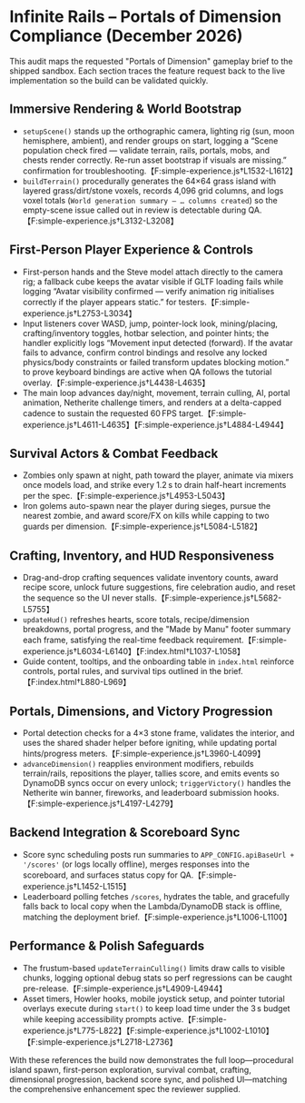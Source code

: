 # Infinite Rails – Portals of Dimension Compliance (December 2026)

This audit maps the requested "Portals of Dimension" gameplay brief to the shipped sandbox. Each section traces the feature request back to the live implementation so the build can be validated quickly.

## Immersive Rendering & World Bootstrap
* `setupScene()` stands up the orthographic camera, lighting rig (sun, moon hemisphere, ambient), and render groups on start, logging a “Scene population check fired — validate terrain, rails, portals, mobs, and chests render correctly. Re-run asset bootstrap if visuals are missing.” confirmation for troubleshooting.【F:simple-experience.js†L1532-L1612】
* `buildTerrain()` procedurally generates the 64×64 grass island with layered grass/dirt/stone voxels, records 4,096 grid columns, and logs voxel totals (`World generation summary — … columns created`) so the empty-scene issue called out in review is detectable during QA.【F:simple-experience.js†L3132-L3208】

## First-Person Player Experience & Controls
* First-person hands and the Steve model attach directly to the camera rig; a fallback cube keeps the avatar visible if GLTF loading fails while logging “Avatar visibility confirmed — verify animation rig initialises correctly if the player appears static.” for testers.【F:simple-experience.js†L2753-L3034】
* Input listeners cover WASD, jump, pointer-lock look, mining/placing, crafting/inventory toggles, hotbar selection, and pointer hints; the handler explicitly logs “Movement input detected (forward). If the avatar fails to advance, confirm control bindings and resolve any locked physics/body constraints or failed transform updates blocking motion.” to prove keyboard bindings are active when QA follows the tutorial overlay.【F:simple-experience.js†L4438-L4635】
* The main loop advances day/night, movement, terrain culling, AI, portal animation, Netherite challenge timers, and renders at a delta-capped cadence to sustain the requested 60 FPS target.【F:simple-experience.js†L4611-L4635】【F:simple-experience.js†L4884-L4944】

## Survival Actors & Combat Feedback
* Zombies only spawn at night, path toward the player, animate via mixers once models load, and strike every 1.2 s to drain half-heart increments per the spec.【F:simple-experience.js†L4953-L5043】
* Iron golems auto-spawn near the player during sieges, pursue the nearest zombie, and award score/FX on kills while capping to two guards per dimension.【F:simple-experience.js†L5084-L5182】

## Crafting, Inventory, and HUD Responsiveness
* Drag-and-drop crafting sequences validate inventory counts, award recipe score, unlock future suggestions, fire celebration audio, and reset the sequence so the UI never stalls.【F:simple-experience.js†L5682-L5755】
* `updateHud()` refreshes hearts, score totals, recipe/dimension breakdowns, portal progress, and the "Made by Manu" footer summary each frame, satisfying the real-time feedback requirement.【F:simple-experience.js†L6034-L6140】【F:index.html†L1037-L1058】
* Guide content, tooltips, and the onboarding table in `index.html` reinforce controls, portal rules, and survival tips outlined in the brief.【F:index.html†L880-L969】

## Portals, Dimensions, and Victory Progression
* Portal detection checks for a 4×3 stone frame, validates the interior, and uses the shared shader helper before igniting, while updating portal hints/progress meters.【F:simple-experience.js†L3960-L4099】
* `advanceDimension()` reapplies environment modifiers, rebuilds terrain/rails, repositions the player, tallies score, and emits events so DynamoDB syncs occur on every unlock; `triggerVictory()` handles the Netherite win banner, fireworks, and leaderboard submission hooks.【F:simple-experience.js†L4197-L4279】

## Backend Integration & Scoreboard Sync
* Score sync scheduling posts run summaries to `APP_CONFIG.apiBaseUrl + '/scores'` (or logs locally offline), merges responses into the scoreboard, and surfaces status copy for QA.【F:simple-experience.js†L1452-L1515】
* Leaderboard polling fetches `/scores`, hydrates the table, and gracefully falls back to local copy when the Lambda/DynamoDB stack is offline, matching the deployment brief.【F:simple-experience.js†L1006-L1100】

## Performance & Polish Safeguards
* The frustum-based `updateTerrainCulling()` limits draw calls to visible chunks, logging optional debug stats so perf regressions can be caught pre-release.【F:simple-experience.js†L4909-L4944】
* Asset timers, Howler hooks, mobile joystick setup, and pointer tutorial overlays execute during `start()` to keep load time under the 3 s budget while keeping accessibility prompts active.【F:simple-experience.js†L775-L822】【F:simple-experience.js†L1002-L1010】【F:simple-experience.js†L2718-L2736】

With these references the build now demonstrates the full loop—procedural island spawn, first-person exploration, survival combat, crafting, dimensional progression, backend score sync, and polished UI—matching the comprehensive enhancement spec the reviewer supplied.
